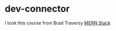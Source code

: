 # dev-connector

I took this course from Brad Traversy [MERN Stack](https://www.udemy.com/course/mern-stack-front-to-back/)
